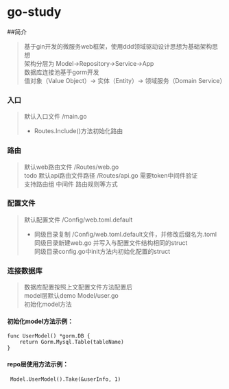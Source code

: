 # go-study

##简介
> 基于gin开发的微服务web框架，使用ddd领域驱动设计思想为基础架构思想  
> 架构分层为 Model->Repository->Service->App  
> 数据库连接池基于gorm开发  
> 值对象（Value Object）→ 实体（Entity）→ 领域服务（Domain Service）


### 入口
> 默认入口文件 /main.go 
>- Routes.Include()方法初始化路由

### 路由
> 默认web路由文件 /Routes/web.go  
> todo 默认api路由文件路径 /Routes/api.go 需要token中间件验证  
> 支持路由组 中间件 路由规则等方式

### 配置文件
> 默认配置文件 /Config/web.toml.default  
>- 同级目录复制 /Config/web.toml.default文件，并修改后缀名为.toml  
   同级目录新建web.go 并写入与配置文件结构相同的struct  
   同级目录config.go中init方法内初始化配置的struct

### 连接数据库
> 数据库配置按照上文配置文件方法配置后  
> model层默认demo Model/user.go  
> 初始化model方法 
#### 初始化model方法示例：
```
func UserModel() *gorm.DB {
	return Gorm.Mysql.Table(tableName)
}
```
#### repo层使用方法示例：
```
 Model.UserModel().Take(&userInfo, 1)
```


